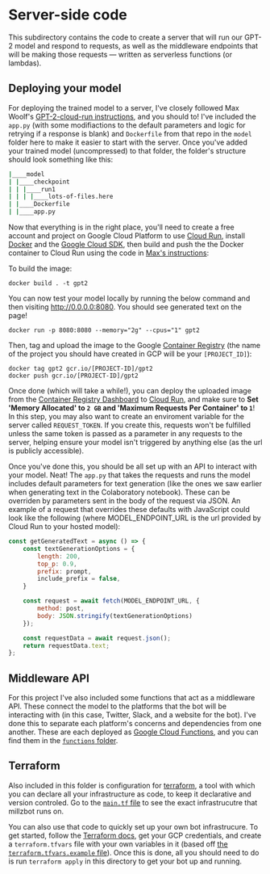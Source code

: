 # Server-side code

This subdirectory contains the code to create a server that will run our GPT-2 model and respond to requests, as well as the middleware endpoints that will be making those requests — written as serverless functions (or lambdas).

## Deploying your model

For deploying the trained model to a server, I've closely followed Max Woolf's [GPT-2-cloud-run instructions](https://github.com/minimaxir/gpt-2-cloud-run), and you should to! I've included the `app.py` (with some modifiactions to the default parameters and logic for retrying if a response is blank) and `Dockerfile` from that repo in the `model` folder here to make it easier to start with the server. Once you've added your trained model (uncompressed) to that folder, the folder's structure should look something like this:

```bash
|____model
| |____checkpoint
| | |____run1
| | | |____lots-of-files.here
| |____Dockerfile
| |____app.py
```

Now that everything is in the right place, you'll need to create a free account and project on Google Cloud Platform to use [Cloud Run](https://cloud.google.com/run/), install [Docker](https://docs.docker.com/get-docker/) and the [Google Cloud SDK](https://cloud.google.com/sdk/docs), then build and push the the Docker container to Cloud Run using the code in [Max's instructions](https://github.com/minimaxir/gpt-2-cloud-run#how-to-build-the-container-and-start-cloud-run):

To build the image:

```shell
docker build . -t gpt2
```

You can now test your model locally by running the below command and then visiting http://0.0.0.0:8080. You should see generated text on the page!

```shell
docker run -p 8080:8080 --memory="2g" --cpus="1" gpt2
```

Then, tag and upload the image to the Google [Container Registry](https://console.cloud.google.com/kubernetes/images/list) (the name of the project you should have created in GCP will be your `[PROJECT_ID]`):

```shell
docker tag gpt2 gcr.io/[PROJECT-ID]/gpt2
docker push gcr.io/[PROJECT-ID]/gpt2
```

Once done (which will take a while!), you can deploy the uploaded image from the [Container Registry Dashboard](https://console.cloud.google.com/kubernetes/images/list) to [Cloud Run](https://console.cloud.google.com/run), and make sure to **Set 'Memory Allocated' to `2 GB` and 'Maximum Requests Per Container' to `1`**! In this step, you may also want to create an enviroment variable for the server called `REQUEST_TOKEN`. If you create this, requests won't be fulfilled unless the same token is passed as a parameter in any requests to the server, helping ensure your model isn't triggered by anything else (as the url is publicly accessible).

Once you've done this, you should be all set up with an API to interact with your model. Neat! The `app.py` that takes the requests and runs the model includes default parameters for text generation (like the ones we saw earlier when generating text in the Colaboratory notebook). These can be overriden by parameters sent in the body of the request via JSON. An example of a request that overrides these defaults with JavaScript could look like the following (where MODEL_ENDPOINT_URL is the url provided by Cloud Run to your hosted model):

```js
const getGeneratedText = async () => {
    const textGenerationOptions = {
        length: 200,
        top_p: 0.9,
        prefix: prompt,
        include_prefix = false,
    }

    const request = await fetch(MODEL_ENDPOINT_URL, {
        method: post,
        body: JSON.stringify(textGenerationOptions)
    });

    const requestData = await request.json();
    return requestData.text;
};
```

## Middleware API

For this project I've also included some functions that act as a middleware API. These connect the model to the platforms that the bot will be interacting with (in this case, Twitter, Slack, and a website for the bot). I've done this to separate each platform's concerns and dependencies from one another. These are each deployed as [Google Cloud Functions](https://cloud.google.com/functions), and you can find them in the [`functions` folder](https://github.com/neefrehman/millzbot/tree/master/server/functions).

## Terraform

Also included in this folder is configuration for [terraform](https://www.terraform.io/), a tool with which you can declare all your infrastructure as code, to keep it declarative and version controled. Go to the [`main.tf` file](https://github.com/neefrehman/millzbot/tree/master/server/main.tf) to see the exact infrastrucutre that millzbot runs on.

You can also use that code to quickly set up your own bot infrastrucure. To get started, follow the [Terraform docs](https://registry.terraform.io/providers/hashicorp/google/latest/docs/), get your GCP credentials, and create a `terraform.tfvars` file with your own variables in it (based off [the `terraform.tfvars.example` file](https://github.com/neefrehman/millzbot/tree/master/server/terraform.tfvars.example)). Once this is done, all you should need to do is run `terraform apply` in this directory to get your bot up and running.
